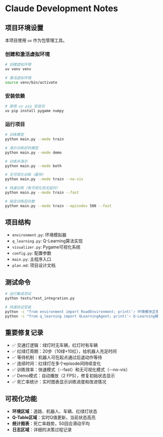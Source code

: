 # Claude Development Notes

## 项目环境设置

本项目使用 `uv` 作为包管理工具。

### 创建和激活虚拟环境
```bash
# 创建虚拟环境
uv venv venv

# 激活虚拟环境
source venv/bin/activate
```

### 安装依赖
```bash
# 使用 uv pip 安装包
uv pip install pygame numpy
```

### 运行项目
```bash
# 训练模型
python main.py --mode train

# 演示训练好的模型
python main.py --mode demo

# 训练并演示
python main.py --mode both

# 无可视化训练（最快）
python main.py --mode train --no-vis

# 快速训练（有可视化但无延时）
python main.py --mode train --fast

# 指定训练回合数
python main.py --mode train --episodes 500 --fast
```

## 项目结构
- `environment.py`: 环境模拟器
- `q_learning.py`: Q-Learning算法实现  
- `visualizer.py`: Pygame可视化系统
- `config.py`: 配置参数
- `main.py`: 主程序入口
- `plan.md`: 项目设计文档

## 测试命令
```bash
# 运行集成测试
python tests/test_integration.py

# 快速验证安装
python -c "from environment import RoadEnvironment; print('✓ 环境模块正常')"
python -c "from q_learning import QLearningAgent; print('✓ Q-Learning模块正常')"
```

## 重要修复记录
- ✅ 交通灯逻辑：绿灯时无车辆，红灯时有车辆
- ✅ 红绿灯周期：20步（10绿+10红），给机器人充足时间
- ✅ 等待机制：机器人可在起点通过后退动作等待
- ✅ 连续时间：红绿灯在多个episode间持续变化
- ✅ 训练效率：快速模式（--fast）和无可视化模式（--no-vis）
- ✅ Demo模式：自动播放（2 FPS），修复初始状态显示
- ✅ 死亡率统计：实时图表显示训练进度和改进情况

## 可视化功能
- **环境区域**：道路、机器人、车辆、红绿灯状态
- **Q-Table区域**：实时Q值更新，当前状态高亮
- **统计图表**：死亡率趋势，50回合滑动平均
- **日志区域**：详细的决策过程记录